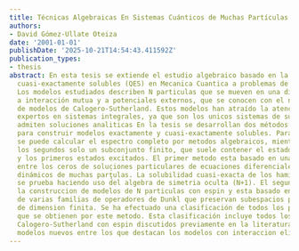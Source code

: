 ```yaml
---
title: Técnicas Algebraicas En Sistemas Cuánticos de Muchas Partículas
authors:
- David Gómez-Ullate Oteiza
date: '2001-01-01'
publishDate: '2025-10-21T14:54:43.411592Z'
publication_types:
- thesis
abstract: En esta tesis se extiende el estudio algebraico basado en la teoria de operadores
  cuasi-exactamente solubles (QES) en Mecanica Cuantica a problemas de muchas particulas.
  Los modelos estudiados describen N particulas que se mueven en una dimension sujetas
  a interacción mutua y a potenciales externos, que se conocen con el nombre generico
  de modelos de Calogero-Sutherland. Estos modelos han atraído la atención de numerosos
  expertos en sistemas integrales, ya que son los unicos sistemas de su clase que
  admiten soluciones analiticas En la tesis se desarrollan dos métodos diferentes
  para construir modelos exactamente y cuasi-exactamente solubles. Para los primeros
  se puede calcular el espectro completo por metodos algebraicos, mientras que para
  los segundos solo un subconjunto finito, que suele contener el estado fundamental
  y los primeros estados excitados. El primer metodo esta basado en una relación clasica
  entre los ceros de soluciones particulares de ecuaciones diferenciales y sistemas
  dinámicos de muchas parţ́ulas. La solubilidad cuasi-exacta de los hamiltonianos
  se prueba haciendo uso del algebra de simetria oculta (N+1). El segundo metodo posibilita
  la construccion de modelos de N particulas con espin y esta basado en la introduccion
  de varias familias de operadores de Dunkl que preservan subespacios polinomicos
  de dimension finita. Se ha efectuado una clasificación de todos los potenciales
  que se obtienen por este metodo. Esta clasificación incluye todos los modelos de
  Calogero-Sutherland con espin discutidos previamente en la literatura, asi como
  modelos nuevos entre los que destacan los modelos con interaccion eliptica.
---
```

